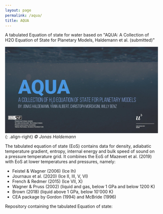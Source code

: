 ```yaml
---
layout: page
permalink: /aqua/
title: AQUA
---
```

A tabulated Equation of state for water based on "AQUA: A Collection of H2O Equation of State for Planetary Models, Haldemann et al. (submitted)"

![ /assets/pictures/AQUA_title.jpg](/assets/pictures/AQUA_title.jpg){: .align-right}
*© Jonas Haldemann*

The tabulated equation of state (EoS) contains data for density, adiabatic temperature gradient, entropy, internal energy and bulk speed of sound on a pressure temperature grid. It combines the EoS of Mazevet et al. (2019) with EoS at lower temperatures and pressures, namely:

+ Feistel & Wagner (2006) (Ice Ih)
+ Journaux et al. (2020) (Ice II, III, V, VI)
+ French & Redmer (2015) (Ice VII, X)
+ Wagner & Pruss (2002) (liquid and gas, below 1 GPa and below 1200 K)
+ Brown (2018) (liquid above 1 GPa, below 10'000 K)
+ CEA package by Gordon (1994) and McBride (1996)

Repository containing the tabulated Equation of state: <a class="social-icon" href="https://github.com/mnijh/aqua"><i class="fab fa-github fa-2x" title="https://github.com/mnijh/aqua"></i></a>

